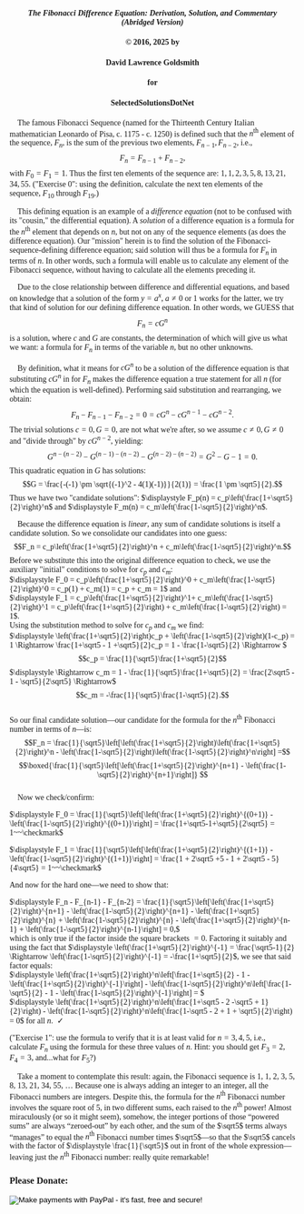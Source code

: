 <style>
body {font-family: Palatino}
</style>
#### <center><i>The Fibonacci Difference Equation: Derivation, Solution, and Commentary<br> (Abridged Version)</i>
#### <center>&copy; 2016, 2025 by 
#### <center>David Lawrence Goldsmith
#### <center>for
#### <center>SelectedSolutionsDotNet

$~~~~$The famous Fibonacci Sequence (named for the Thirteenth Century Italian mathematician Leonardo of Pisa, c. 1175 - c. 1250) is defined such that the $n^{\text{th}}$ element of the sequence, $F_n$, is the sum of the previous two elements, $F_{n-1}, F_{n-2}$, i.e., $$F_n = F_{n-1} + F_{n-2},$$with $F_0 = F_1 =1$. Thus the first ten elements of the sequence are: $1, 1, 2, 3, 5, 8, 13, 21, 34, 55$.  ("Exercise 0": using the definition, calculate the next ten elements of the sequence, $F_{10}$ through $F_{19}$.)

$~~~~$This defining equation is an example of a <i>difference equation</i> (not to be confused with its "cousin," the differential equation). A <i>solution</i> of a difference equation is a formula for the $n^{\text{th}}$ element that depends on $n$, but not on any of the sequence elements (as does the difference equation).  Our "mission" herein is to find the solution of the Fibonacci-sequence-defining difference equation; said solution will thus be a formula for $F_n$ in terms of $n$. In other words, such a formula will enable us to calculate any element of the Fibonacci sequence, without having to calculate all the elements preceding it.

$~~~~$Due to the close relationship between difference and differential equations, and based on knowledge that a solution of the form $y = a^x,~a \ne 0$ or $1$ works for the latter, we try that kind of solution for our defining difference equation.   In other words, we GUESS that $$F_n = cG^n$$ is a solution, where $c$ and $G$ are constants, the determination of which will give us what we want: a formula for $F_n$ in terms of the variable $n$, but no other unknowns.   

$~~~~$By definition, what it means for $cG^n$ to be a solution of the difference equation is that substituting $cG^n$ in for $F_n$ makes the difference equation a true statement for all $n$ (for which the equation is well-defined). Performing said substitution and rearranging, we obtain:$$F_n - F_{n-1} - F_{n-2} = 0 = cG^n - cG^{n-1} - cG^{n-2}.$$ The trivial solutions  $c=0,G=0,$ are not what we're after, so we assume $c \ne 0, G \ne 0$ and "divide through" by $cG^{n-2}$, yielding:$$G^{n-(n-2)} - G^{(n-1)-(n-2)} - G^{(n-2)-(n-2)} = G^2 - G - 1 = 0.$$This quadratic equation in $G$ has solutions:$$G = \frac{-(-1) \pm \sqrt{(-1)^2 - 4(1)(-1)}}{2(1)} = \frac{1 \pm \sqrt5}{2}.$$Thus we have two "candidate solutions": $\displaystyle F_p(n) = c_p\left(\frac{1+\sqrt5}{2}\right)^n$ and $\displaystyle F_m(n) = c_m\left(\frac{1-\sqrt5}{2}\right)^n$.

$~~~~$Because the difference equation is <i>linear</i>, any sum of candidate solutions is itself a candidate solution. So we consolidate our candidates into one guess:$$F_n = c_p\left(\frac{1+\sqrt5}{2}\right)^n + c_m\left(\frac{1-\sqrt5}{2}\right)^n.$$Before we substitute this into the original difference equation to check, we use the auxiliary "initial" conditions to solve for $c_p$ and $c_m$: <br>
  $\displaystyle F_0 = c_p\left(\frac{1+\sqrt5}{2}\right)^0 + c_m\left(\frac{1-\sqrt5}{2}\right)^0 =  c_p(1) + c_m(1) = c_p + c_m = 1$ and<br>
  $\displaystyle F_1 = c_p\left(\frac{1+\sqrt5}{2}\right)^1+ c_m\left(\frac{1-\sqrt5}{2}\right)^1 = c_p\left(\frac{1+\sqrt5}{2}\right) + c_m\left(\frac{1-\sqrt5}{2}\right) = 1$.<br>
Using the substitution method to solve for $c_p$ and $c_m$ we find:<br>
$\displaystyle \left(\frac{1+\sqrt5}{2}\right)c_p + \left(\frac{1-\sqrt5}{2}\right)(1-c_p) = 1 \Rightarrow \frac{1+\sqrt5 - 1 +\sqrt5}{2}c_p = 1 - \frac{1-\sqrt5}{2} \Rightarrow $ $$c_p = \frac{1}{\sqrt5}\frac{1+\sqrt5}{2}$$ $\displaystyle \Rightarrow c_m = 1 - \frac{1}{\sqrt5}\frac{1+\sqrt5}{2} = \frac{2\sqrt5 - 1 - \sqrt5}{2\sqrt5} \Rightarrow$
$$c_m = -\frac{1}{\sqrt5}\frac{1-\sqrt5}{2}.$$<br>
So our final candidate solution&mdash;our candidate for the formula for the $n^{\text{th}}$ Fibonacci number in terms of $n$&mdash;is:
$$F_n = \frac{1}{\sqrt5}\left[\left(\frac{1+\sqrt5}{2}\right)\left(\frac{1+\sqrt5}{2}\right)^n - \left(\frac{1-\sqrt5}{2}\right)\left(\frac{1-\sqrt5}{2}\right)^n\right] =$$
$$\boxed{\frac{1}{\sqrt5}\left[\left(\frac{1+\sqrt5}{2}\right)^{n+1} - \left(\frac{1-\sqrt5}{2}\right)^{n+1}\right]}
$$<br>
$~~~~$Now we check/confirm:

$\displaystyle F_0 = \frac{1}{\sqrt5}\left[\left(\frac{1+\sqrt5}{2}\right)^{(0+1)} - \left(\frac{1-\sqrt5}{2}\right)^{(0+1)}\right] = \frac{1+\sqrt5-1+\sqrt5}{2\sqrt5} = 1~~\checkmark$<br>

$\displaystyle F_1 = \frac{1}{\sqrt5}\left[\left(\frac{1+\sqrt5}{2}\right)^{(1+1)} - \left(\frac{1-\sqrt5}{2}\right)^{(1+1)}\right] = \frac{1 + 2\sqrt5 +5 - 1 + 2\sqrt5 - 5}{4\sqrt5} = 1~~\checkmark$<br>

And now for the hard one&mdash;we need to show that:<br>

$\displaystyle F_n - F_{n-1} - F_{n-2} = \frac{1}{\sqrt5}\left[\left(\frac{1+\sqrt5}{2}\right)^{n+1} - \left(\frac{1-\sqrt5}{2}\right)^{n+1} - \left(\frac{1+\sqrt5}{2}\right)^{n} + \left(\frac{1-\sqrt5}{2}\right)^{n} - \left(\frac{1+\sqrt5}{2}\right)^{n-1} + \left(\frac{1-\sqrt5}{2}\right)^{n-1}\right] = 0,$<br>which is only true if the factor inside the square brackets $=0$. Factoring it suitably and using the fact that $\displaystyle \left(\frac{1+\sqrt5}{2}\right)^{-1} = \frac{\sqrt5-1}{2} \Rightarrow \left(\frac{1-\sqrt5}{2}\right)^{-1} = -\frac{1+\sqrt5}{2}$, we see that said factor equals:<br>
$\displaystyle \left(\frac{1+\sqrt5}{2}\right)^n\left[\frac{1+\sqrt5}{2} - 1 - \left(\frac{1+\sqrt5}{2}\right)^{-1}\right] - \left(\frac{1-\sqrt5}{2}\right)^n\left[\frac{1-\sqrt5}{2} - 1 - \left(\frac{1-\sqrt5}{2}\right)^{-1}\right] = $<br>
$\displaystyle \left(\frac{1+\sqrt5}{2}\right)^n\left(\frac{1+\sqrt5 - 2 -\sqrt5 + 1}{2}\right) - \left(\frac{1-\sqrt5}{2}\right)^n\left(\frac{1-\sqrt5 - 2 + 1 + \sqrt5}{2}\right) = 0$ for all $n.~~\checkmark$

("Exercise 1": use the formula to verify that it is at least valid for $n=3, 4, 5$, i.e., calculate $F_n$ using the formula for these three values of $n$. Hint: you should get $F_3 = 2$, $F_4 = 3$, and...what for $F_5$?)

$~~~~$Take a moment to contemplate this result: again, the Fibonacci sequence is 1, 1, 2, 3, 5, 8, 13, 21, 34, 55, … Because one is always adding an integer to an integer, all the Fibonacci numbers are integers. Despite this, the formula for the $n^{\text{th}}$ Fibonacci number involves the square root of 5, in two different sums, each raised to the $n^{\text{th}}$ power! Almost miraculously (or so it might seem), somehow, the integer portions of those “powered sums” are always “zeroed-out” by each other, and the sum of the $\sqrt5$ terms always “manages” to equal the $n^{\text{th}}$ Fibonacci number times $\sqrt5$&mdash;so that the $\sqrt5$ cancels with the factor of $\displaystyle \frac{1}{\sqrt5}$ out in front of the whole expression&mdash;leaving just the $n^{\text{th}}$ Fibonacci number: really quite remarkable!

### Please Donate:
<form action="https://www.paypal.com/cgi-bin/webscr"
          method="post"><input name="cmd"
            value="_xclick" type="hidden"> <input name="business"
            value="dgoldsmith_89@alumni.brown.edu" type="hidden"> <input
            name="item_name" value="SelectedSolutions Donation"
            type="hidden"> <input name="cn" value="Special Instructions
            (optional" type="hidden"> <input
            src="https://www.paypal.com/images/x-click-but04.gif"
            name="submit" alt="Make payments with PayPal - it's fast,
            free and secure!" align="middle" border="0" type="image"></form>

